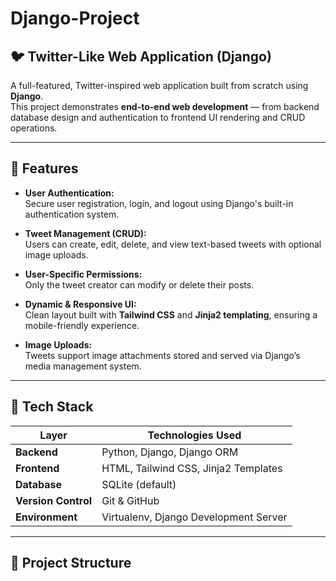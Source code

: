 # Django-Project
## 🐦 Twitter-Like Web Application (Django)

A full-featured, Twitter-inspired web application built from scratch using **Django**.  
This project demonstrates **end-to-end web development** — from backend database design and authentication to frontend UI rendering and CRUD operations.

---

## 🚀 Features

- **User Authentication:**  
  Secure user registration, login, and logout using Django's built-in authentication system.

- **Tweet Management (CRUD):**  
  Users can create, edit, delete, and view text-based tweets with optional image uploads.

- **User-Specific Permissions:**  
  Only the tweet creator can modify or delete their posts.

- **Dynamic & Responsive UI:**  
  Clean layout built with **Tailwind CSS** and **Jinja2 templating**, ensuring a mobile-friendly experience.

- **Image Uploads:**  
  Tweets support image attachments stored and served via Django’s media management system.

---

## 🧰 Tech Stack

| Layer | Technologies Used |
|-------|--------------------|
| **Backend** | Python, Django, Django ORM |
| **Frontend** | HTML, Tailwind CSS, Jinja2 Templates |
| **Database** | SQLite (default) |
| **Version Control** | Git & GitHub |
| **Environment** | Virtualenv, Django Development Server |

---

## 📁 Project Structure

